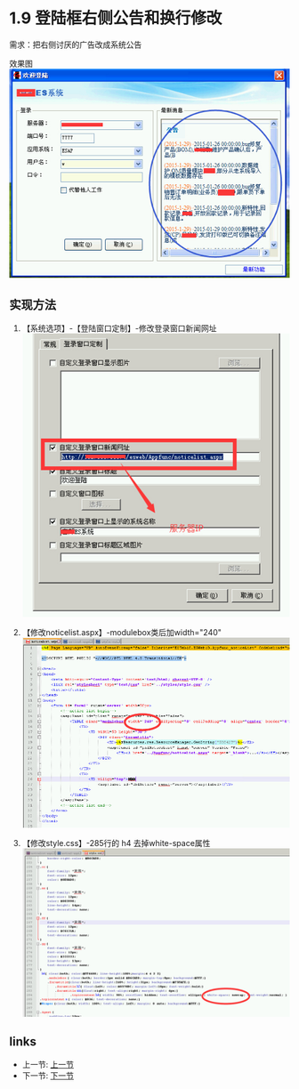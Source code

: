 # 1.9 登陆框右侧公告和换行修改
需求：把右侧讨厌的广告改成系统公告

效果图  
![](/images/1.9.jpg)

## 实现方法
1. 【系统选项】-【登陆窗口定制】-修改登录窗口新闻网址  
![](/images/1.9.1.jpg)

2. 【修改noticelist.aspx】-modulebox类后加width="240"  
![](/images/1.9.2.jpg)

3. 【修改style.css】-285行的 h4 去掉white-space属性  
![](/images/1.9.3.jpg)

## links
  * 上一节: [上一节](<01.8.md>)
  * 下一节: [下一节](<01.10.md>)
